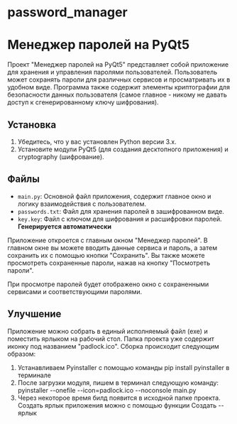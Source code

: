 # password_manager
# Менеджер паролей на PyQt5

Проект "Менеджер паролей на PyQt5" представляет собой приложение для хранения и управления паролями пользователей. Пользователь может сохранять пароли для различных сервисов и просматривать их в удобном виде. Программа также содержит элементы криптографии для безопасности данных пользователя (самое главное - никому не давать доступ к сгенерированному ключу шифрования).

## Установка

1. Убедитесь, что у вас установлен Python версии 3.x.
2. Установите модули PyQt5 (для создания десктопного приложения) и cryptography (шифрование).

## Файлы

- `main.py`: Основной файл приложения, содержит главное окно и логику взаимодействия с пользователем.
- `passwords.txt`: Файл для хранения паролей в зашифрованном виде.
- `key.key`: Файл с ключом для шифрования и расшифровки паролей. **Генерируется автоматически**

Приложение откроется с главным окном "Менеджер паролей". В главном окне вы можете вводить данные сервиса и пароль, а затем сохранить их с помощью кнопки "Сохранить". Вы также можете просмотреть сохраненные пароли, нажав на кнопку "Посмотреть пароли".

При просмотре паролей будет отображено окно с сохраненными сервисами и соответствующими паролями.

## Улучшение

Приложение можно собрать в единый исполняемый файл (exe) и поместить ярлыком на рабочий стол. Папка проекта уже содержит иконку под названием "padlock.ico". 
Сборка происходит следующим образом:

1. Устанавливаем Pyinstaller с помощью команды pip install pyinstaller в терминале
2. После загрузки модуля, пишем в терминал следующую команду: pyinstaller --onefile --icon=padlock.ico --noconsole main.py
3. Через некоторое время билд появится в исходной папке проекта. Создать ярлык приложения можно с помощью функции Создать -- ярлык

